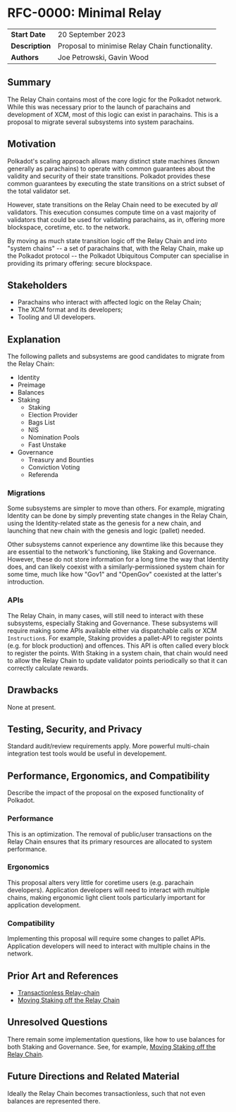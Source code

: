 # RFC-0000: Minimal Relay

|                 |                                                                               |
| --------------- | ----------------------------------------------------------------------------- |
| **Start Date**  | 20 September 2023                                                             |
| **Description** | Proposal to minimise Relay Chain functionality.                               |
| **Authors**     | Joe Petrowski, Gavin Wood                                                     |

## Summary

The Relay Chain contains most of the core logic for the Polkadot network. While this was necessary
prior to the launch of parachains and development of XCM, most of this logic can exist in
parachains. This is a proposal to migrate several subsystems into system parachains.

## Motivation

Polkadot's scaling approach allows many distinct state machines (known generally as parachains) to
operate with common guarantees about the validity and security of their state transitions. Polkadot
provides these common guarantees by executing the state transitions on a strict subset of the total
validator set.

However, state transitions on the Relay Chain need to be executed by _all_ validators. This
execution consumes compute time on a vast majority of validators that could be used for validating
parachains, as in, offering more blockspace, coretime, etc. to the network.

By moving as much state transition logic off the Relay Chain and into "system chains" -- a set of
parachains that, with the Relay Chain, make up the Polkadot protocol -- the Polkadot Ubiquitous
Computer can specialise in providing its primary offering: secure blockspace.

## Stakeholders

- Parachains who interact with affected logic on the Relay Chain;
- The XCM format and its developers;
- Tooling and UI developers.

## Explanation

The following pallets and subsystems are good candidates to migrate from the Relay Chain:

- Identity
- Preimage
- Balances
- Staking
	- Staking
	- Election Provider
	- Bags List
	- NIS
	- Nomination Pools
	- Fast Unstake
- Governance
	- Treasury and Bounties
	- Conviction Voting
	- Referenda

### Migrations

Some subsystems are simpler to move than others. For example, migrating Identity can be done by
simply preventing state changes in the Relay Chain, using the Identity-related state as the genesis
for a new chain, and launching that new chain with the genesis and logic (pallet) needed.

Other subsystems cannot experience any downtime like this because they are essential to the
network's functioning, like Staking and Governance. However, these do not store information for a
long time the way that Identity does, and can likely coexist with a similarly-permissioned system
chain for some time, much like how "Gov1" and "OpenGov" coexisted at the latter's introduction.

### APIs

The Relay Chain, in many cases, will still need to interact with these subsystems, especially
Staking and Governance. These subsystems will require making some APIs available either via
dispatchable calls or XCM `Instruction`s. For example, Staking provides a pallet-API to register
points (e.g. for block production) and offences. This API is often called every block to register
the points. With Staking in a system chain, that chain would need to allow the Relay Chain to update
validator points periodically so that it can correctly calculate rewards.

## Drawbacks

None at present.

## Testing, Security, and Privacy

Standard audit/review requirements apply. More powerful multi-chain integration test tools would be
useful in developement.

## Performance, Ergonomics, and Compatibility

Describe the impact of the proposal on the exposed functionality of Polkadot.

### Performance

This is an optimization. The removal of public/user transactions on the Relay Chain ensures that its
primary resources are allocated to system performance.

### Ergonomics

This proposal alters very little for coretime users (e.g. parachain developers). Application
developers will need to interact with multiple chains, making ergonomic light client tools
particularly important for application development.

### Compatibility

Implementing this proposal will require some changes to pallet APIs. Application developers will
need to interact with multiple chains in the network.

## Prior Art and References

- [Transactionless Relay-chain](https://github.com/paritytech/polkadot/issues/323)
- [Moving Staking off the Relay Chain](https://github.com/paritytech/polkadot-sdk/issues/491)

## Unresolved Questions

There remain some implementation questions, like how to use balances for both Staking and
Governance. See, for example, [Moving Staking off the Relay
Chain](https://github.com/paritytech/polkadot-sdk/issues/491).

## Future Directions and Related Material

Ideally the Relay Chain becomes transactionless, such that not even balances are represented there.
